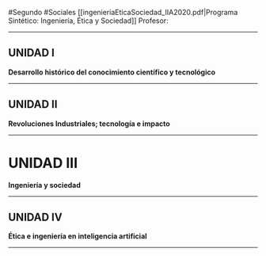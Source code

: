 #Segundo #Sociales
[[ingenieriaEticaSociedad_IIA2020.pdf|Programa Sintético: Ingeniería, Ética y Sociedad]]
Profesor:
____

## UNIDAD I
__Desarrollo histórico del conocimiento científico y tecnológico__
____

## UNIDAD II
__Revoluciones Industriales; tecnología e impacto__
____

# UNIDAD III
__Ingeniería y sociedad__
____

## UNIDAD IV
__Ética e ingeniería en inteligencia artificial__
____
